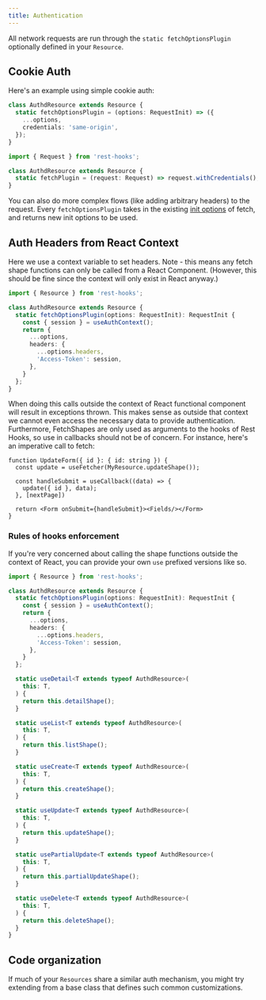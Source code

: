 ```yaml
---
title: Authentication
---
```


All network requests are run through the `static fetchOptionsPlugin` optionally
defined in your `Resource`.

## Cookie Auth

Here's an example using simple cookie auth:

<!--DOCUSAURUS_CODE_TABS-->
<!--fetch-->

```typescript
class AuthdResource extends Resource {
  static fetchOptionsPlugin = (options: RequestInit) => ({
    ...options,
    credentials: 'same-origin',
  });
}
```

<!--superagent-->

```typescript
import { Request } from 'rest-hooks';

class AuthdResource extends Resource {
  static fetchPlugin = (request: Request) => request.withCredentials();
}
```

<!--END_DOCUSAURUS_CODE_TABS-->

You can also do more complex flows (like adding arbitrary headers) to
the request. Every `fetchOptionsPlugin` takes in the existing [init options](https://developer.mozilla.org/en-US/docs/Web/API/WindowOrWorkerGlobalScope/fetch) of fetch, and returns new init options to be used.

## Auth Headers from React Context

Here we use a context variable to set headers. Note - this means any fetch shape functions can only be
called from a React Component. (However, this should be fine since the context will only exist in React anyway.)

```typescript
import { Resource } from 'rest-hooks';

class AuthdResource extends Resource {
  static fetchOptionsPlugin(options: RequestInit): RequestInit {
    const { session } = useAuthContext();
    return {
      ...options,
      headers: {
        ...options.headers,
        'Access-Token': session,
      },
    }
  };
}
```

When doing this calls outside the context of React functional component will result in
exceptions thrown. This makes sense as outside that context we cannot even access the necessary
data to provide authentication. Furthermore, FetchShapes are only used as arguments to the hooks
of Rest Hooks, so use in callbacks should not be of concern. For instance, here's an imperative call
to fetch:

```tsx
function UpdateForm({ id }: { id: string }) {
  const update = useFetcher(MyResource.updateShape());

  const handleSubmit = useCallback((data) => {
    update({ id }, data);
  }, [nextPage])

  return <Form onSubmit={handleSubmit}><Fields/></Form>
}
```

### Rules of hooks enforcement

If you're very concerned about calling the shape functions outside the context of React,
you can provide your own `use` prefixed versions like so.

```typescript
import { Resource } from 'rest-hooks';

class AuthdResource extends Resource {
  static fetchOptionsPlugin(options: RequestInit): RequestInit {
    const { session } = useAuthContext();
    return {
      ...options,
      headers: {
        ...options.headers,
        'Access-Token': session,
      },
    }
  };

  static useDetail<T extends typeof AuthdResource>(
    this: T,
  ) {
    return this.detailShape();
  }

  static useList<T extends typeof AuthdResource>(
    this: T,
  ) {
    return this.listShape();
  }

  static useCreate<T extends typeof AuthdResource>(
    this: T,
  ) {
    return this.createShape();
  }

  static useUpdate<T extends typeof AuthdResource>(
    this: T,
  ) {
    return this.updateShape();
  }

  static usePartialUpdate<T extends typeof AuthdResource>(
    this: T,
  ) {
    return this.partialUpdateShape();
  }

  static useDelete<T extends typeof AuthdResource>(
    this: T,
  ) {
    return this.deleteShape();
  }
}
```


## Code organization

If much of your `Resources` share a similar auth mechanism, you might
try extending from a base class that defines such common customizations.
